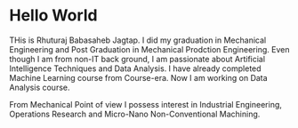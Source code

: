 # Hello World

THis is Rhuturaj Babasaheb Jagtap. I did my graduation in Mechanical Engineering and Post Graduation in Mechanical Prodction Engineering. Even though I am from non-IT back ground, I am passionate about Artificial Intelligence Techniques and Data Analysis. I have already completed  Machine Learning course from Course-era. Now I am working on Data Analysis course. 

From Mechanical Point of view I possess interest in Industrial Engineering, Operations Research and Micro-Nano Non-Conventional Machining.
